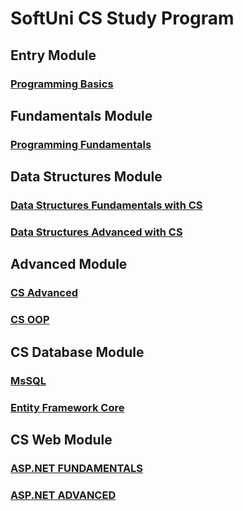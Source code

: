 # SoftUni CS Study Program


## Entry Module
### [Programming Basics](./003-Programming-Basics-with-CS/)

## Fundamentals Module
### [Programming Fundamentals](./004-Programming-Fundamentals-with-CS/)

## Data Structures Module
### [Data Structures Fundamentals with CS](./001-Data-Structures-Fundamentals-with-CS/)
### [Data Structures Advanced with CS](./002-Data-Structures-Advanced-with-CS/)

## Advanced Module
### [CS Advanced](./005-CS-Advanced/)
### [CS OOP](./006-CS-OOP/)

## CS Database Module
### [MsSQL](./007-MsSQL/)
### [Entity Framework Core](./008-Entity-Framework-Core/)

## CS Web Module
### [ASP.NET FUNDAMENTALS](./009-ASP-NET-Fundamentals/)
### [ASP.NET ADVANCED](./010-ASP-NET-Advanced/)